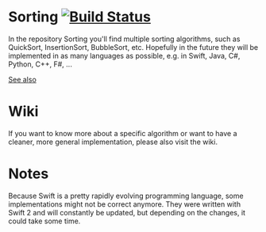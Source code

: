 # Sorting [![Build Status](https://travis-ci.org/pauljohanneskraft/Sorting.svg?branch=master)](https://travis-ci.org/pauljohanneskraft/Sorting)

In the repository Sorting you'll find multiple sorting algorithms, such as QuickSort, InsertionSort, BubbleSort, etc.
Hopefully in the future they will be implemented in as many languages as possible, e.g. in Swift, Java, C#, Python, C++, F#, ...

[See also](https://pauljohanneskraft.github.io/Sort)

# Wiki
If you want to know more about a specific algorithm or want to have a cleaner, more general implementation, please also visit the wiki.

# Notes

Because Swift is a pretty rapidly evolving programming language, some implementations might not be correct anymore. They were written with Swift 2 and will constantly be updated, but depending on the changes, it could take some time.
